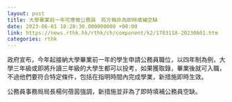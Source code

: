 ```yaml
---
layout: post
title: 大學畢業前一年可應徵公務員　局方稱非為即時填補空缺
date: 2023-06-01 18:28:30.000000000 +08:00
link: https://news.rthk.hk/rthk/ch/component/k2/1703118-20230601.htm
categories: rthk
---
```


政府宣布，今年起接納大學畢業前一年的學生申請公務員職位，以四年制為例，大學三年級或即將升讀三年級的大學生都可以投考，如果獲取錄，畢業後就可入職，不過他們要符合特定條件，包括在指明時間內完成學業，新措施即時生效。

公務員事務局局長楊何蓓茵強調，新措施並非為了即時填補公務員空缺。
